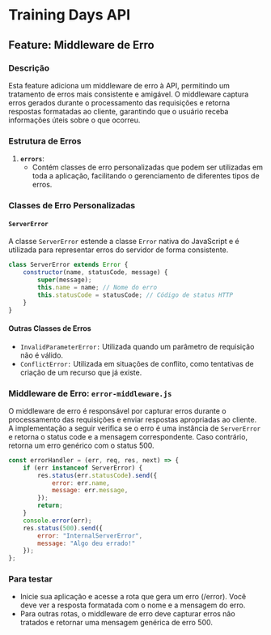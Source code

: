 # Training Days API

## Feature: Middleware de Erro

### Descrição

Esta feature adiciona um middleware de erro à API, permitindo um tratamento de erros mais consistente e amigável. O
middleware captura erros gerados durante o processamento das requisições e retorna respostas formatadas ao cliente,
garantindo que o usuário receba informações úteis sobre o que ocorreu.

### Estrutura de Erros

1. **`errors`**:
    - Contém classes de erro personalizadas que podem ser utilizadas em toda a aplicação, facilitando o gerenciamento de
      diferentes tipos de erros.

### Classes de Erro Personalizadas

#### `ServerError`

A classe `ServerError` estende a classe `Error` nativa do JavaScript e é utilizada para representar erros do servidor de
forma consistente.

```javascript
class ServerError extends Error {
    constructor(name, statusCode, message) {
        super(message);
        this.name = name; // Nome do erro
        this.statusCode = statusCode; // Código de status HTTP
    }
}
```

#### Outras Classes de Erros

- `InvalidParameterError:` Utilizada quando um parâmetro de requisição não é válido.
- `ConflictError:` Utilizada em situações de conflito, como tentativas de criação de um recurso que já existe.

### Middleware de Erro: `error-middleware.js`

O middleware de erro é responsável por capturar erros durante o processamento das requisições e enviar respostas
apropriadas ao cliente.
A implementação a seguir verifica se o erro é uma instância de `ServerError` e retorna o status code e a mensagem
correspondente.
Caso contrário, retorna um erro genérico com o status 500.

```javascript
const errorHandler = (err, req, res, next) => {
    if (err instanceof ServerError) {
        res.status(err.statusCode).send({
            error: err.name,
            message: err.message,
        });
        return;
    }
    console.error(err);
    res.status(500).send({
        error: "InternalServerError",
        message: "Algo deu errado!"
    });
};
```

### Para testar

- Inicie sua aplicação e acesse a rota que gera um erro (/error). Você deve ver a resposta formatada com o nome e a
  mensagem do erro.
- Para outras rotas, o middleware de erro deve capturar erros não tratados e retornar uma mensagem genérica de erro 500.
